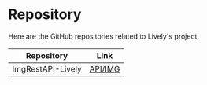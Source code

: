 # Repository

Here are the GitHub repositories related to Lively's project.

| Repository    | Link                                 |
| ------------- | ---------------------------------------|
| ImgRestAPI-Lively       | [API/IMG](https://github.com/felixasela/ImgRestAPI-Lively.git) |